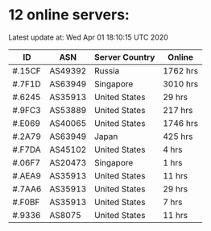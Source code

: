 # 12 online servers:

Latest update at: Wed Apr 01 18:10:15 UTC 2020

| ID | ASN | Server Country | Online |
| -- | --- | -------------- | ------ |
| #.15CF | AS49392 | Russia | 1762 hrs |
| #.7F1D | AS63949 | Singapore | 3010 hrs |
| #.6245 | AS35913 | United States | 29 hrs |
| #.9FC3 | AS53889 | United States | 217 hrs |
| #.E069 | AS40065 | United States | 1746 hrs |
| #.2A79 | AS63949 | Japan | 425 hrs |
| #.F7DA | AS45102 | United States | 4 hrs |
| #.06F7 | AS20473 | Singapore | 1 hrs |
| #.AEA9 | AS35913 | United States | 11 hrs |
| #.7AA6 | AS35913 | United States | 29 hrs |
| #.F0BF | AS35913 | United States | 7 hrs |
| #.9336 | AS8075 | United States | 11 hrs |

